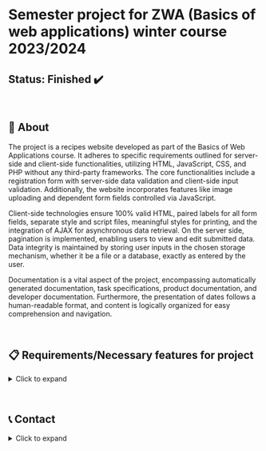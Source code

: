 # Semester project for ZWA (Basics of web applications) winter course 2023/2024

## Status: **Finished** :heavy_check_mark:

&nbsp;

## 🔎 About

The project is a recipes website developed as part of the Basics of Web Applications course. It adheres to specific requirements outlined for server-side and client-side functionalities, utilizing HTML, JavaScript, CSS, and PHP without any third-party frameworks. The core functionalities include a registration form with server-side data validation and client-side input validation. Additionally, the website incorporates features like image uploading and dependent form fields controlled via JavaScript.

Client-side technologies ensure 100% valid HTML, paired labels for all form fields, separate style and script files, meaningful styles for printing, and the integration of AJAX for asynchronous data retrieval. On the server side, pagination is implemented, enabling users to view and edit submitted data. Data integrity is maintained by storing user inputs in the chosen storage mechanism, whether it be a file or a database, exactly as entered by the user.

Documentation is a vital aspect of the project, encompassing automatically generated documentation, task specifications, product documentation, and developer documentation. Furthermore, the presentation of dates follows a human-readable format, and content is logically organized for easy comprehension and navigation.

&nbsp;

## 📋 Requirements/Necessary features for project

<details><summary>Click to expand</summary>

- :heavy_check_mark: **Solo Work**: The student must demonstrate individual effort in completing the project.
  
- :heavy_check_mark: **Full Functionality**: The project must function in its entirety. If an advanced student submits only a subset of a larger project, this must be explicitly stated in the project's assignment.
  
- :heavy_check_mark: **Server-Side in PHP**: The server-side of the application must be developed using PHP.
  
- :heavy_check_mark: **Documentation**: Code must be adequately documented.
  
- :heavy_check_mark: **No Third-Party Code**: No third-party libraries or frameworks are allowed.
  
- :heavy_check_mark: **Registration Form**:
  - Server-side data validation
  - Client-side input validation
  - Clear indication of mandatory fields
  - Incorrectly filled fields should be marked and explained
  - Upon incorrect submission, the form should return with pre-filled data
  - Image upload
  - At least one dependency between input fields, validated using JavaScript.
  
- :heavy_check_mark: **Client-Side Technologies**:
  - 100% valid HTML
  - All form fields paired with <label>
  - Styles separated into distinct files
  - Scripts separated into files
  - Meaningful print styles
  - Implementation of AJAX
    
- :heavy_check_mark: **Server-Side Technologies**:
  - Server-side pagination
  - User-editable data listings
  - User-submitted data stored exactly as input
    
- :heavy_check_mark: **Documentation**:
  - Automatically generated documentation
  - Task specification
  - Product documentation
  - Developer documentation
    
- :heavy_check_mark: **General Principles**:
  - Dates presented in human-readable format
  - Content logically sorted for ease of understanding.

</details>

&nbsp;

## 📞 Contact

<details><summary>Click to expand</summary>

### **Author** - Eleonora Virych

📧 Email: [virichelia@gmail.com](mailto:virichelia@gmail.com)

</details>
